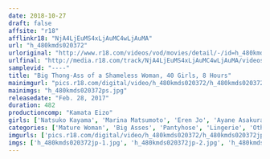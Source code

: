 ```yaml
---
date: 2018-10-27
draft: false
affsite: "r18"
afflinkr18: "NjA4LjEuMS4xLjAuMC4wLjAuMA"
url: "h_480kmds020372"
urloriginal: "http://www.r18.com/videos/vod/movies/detail/-/id=h_480kmds020372"
urlfinal: "http://media.r18.com/track/NjA4LjEuMS4xLjAuMC4wLjAuMA/videos/vod/movies/detail/-/id=h_480kmds020372"
samplevid: "----"
title: "Big Thong-Ass of a Shameless Woman, 40 Girls, 8 Hours"
mainimgurl: "pics.r18.com/digital/video/h_480kmds020372/h_480kmds020372ps.jpg"
mainimgs: "h_480kmds020372ps.jpg"
releasedate: "Feb. 28, 2017"
duration: 482
productioncomp: "Kamata Eizo"
girls: ['Natsuko Kayama', 'Marina Matsumoto', 'Eren Jo', 'Ayane Asakura', 'Maki Hojo', 'Reiko Kobayakawa']
categories: ['Mature Woman', 'Big Asses', 'Pantyhose', 'Lingerie', 'Other Fetishes', 'Over 4 Hours']
imgurls: ['pics.r18.com/digital/video/h_480kmds020372/h_480kmds020372jp-1.jpg', 'pics.r18.com/digital/video/h_480kmds020372/h_480kmds020372jp-2.jpg', 'pics.r18.com/digital/video/h_480kmds020372/h_480kmds020372jp-3.jpg', 'pics.r18.com/digital/video/h_480kmds020372/h_480kmds020372jp-4.jpg', 'pics.r18.com/digital/video/h_480kmds020372/h_480kmds020372jp-5.jpg', 'pics.r18.com/digital/video/h_480kmds020372/h_480kmds020372jp-6.jpg', 'pics.r18.com/digital/video/h_480kmds020372/h_480kmds020372jp-7.jpg', 'pics.r18.com/digital/video/h_480kmds020372/h_480kmds020372jp-8.jpg', 'pics.r18.com/digital/video/h_480kmds020372/h_480kmds020372jp-9.jpg', 'pics.r18.com/digital/video/h_480kmds020372/h_480kmds020372jp-10.jpg', 'pics.r18.com/digital/video/h_480kmds020372/h_480kmds020372jp-11.jpg', 'pics.r18.com/digital/video/h_480kmds020372/h_480kmds020372jp-12.jpg', 'pics.r18.com/digital/video/h_480kmds020372/h_480kmds020372jp-13.jpg', 'pics.r18.com/digital/video/h_480kmds020372/h_480kmds020372jp-14.jpg', 'pics.r18.com/digital/video/h_480kmds020372/h_480kmds020372jp-15.jpg', 'pics.r18.com/digital/video/h_480kmds020372/h_480kmds020372jp-16.jpg', 'pics.r18.com/digital/video/h_480kmds020372/h_480kmds020372jp-17.jpg', 'pics.r18.com/digital/video/h_480kmds020372/h_480kmds020372jp-18.jpg', 'pics.r18.com/digital/video/h_480kmds020372/h_480kmds020372jp-19.jpg', 'pics.r18.com/digital/video/h_480kmds020372/h_480kmds020372jp-20.jpg']
imgs: ['h_480kmds020372jp-1.jpg', 'h_480kmds020372jp-2.jpg', 'h_480kmds020372jp-3.jpg', 'h_480kmds020372jp-4.jpg', 'h_480kmds020372jp-5.jpg', 'h_480kmds020372jp-6.jpg', 'h_480kmds020372jp-7.jpg', 'h_480kmds020372jp-8.jpg', 'h_480kmds020372jp-9.jpg', 'h_480kmds020372jp-10.jpg', 'h_480kmds020372jp-11.jpg', 'h_480kmds020372jp-12.jpg', 'h_480kmds020372jp-13.jpg', 'h_480kmds020372jp-14.jpg', 'h_480kmds020372jp-15.jpg', 'h_480kmds020372jp-16.jpg', 'h_480kmds020372jp-17.jpg', 'h_480kmds020372jp-18.jpg', 'h_480kmds020372jp-19.jpg', 'h_480kmds020372jp-20.jpg']
---
```

